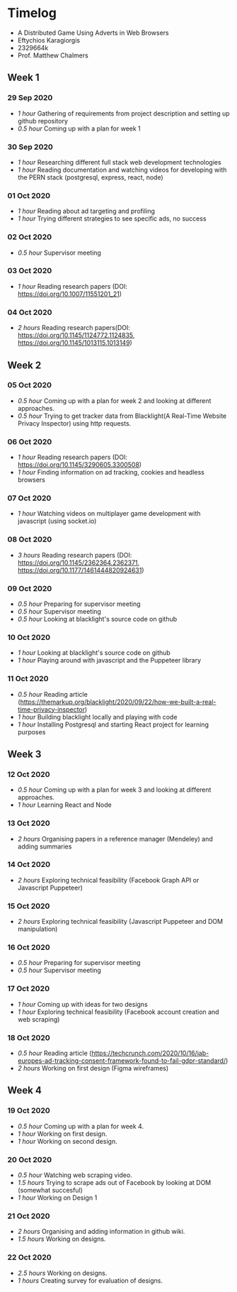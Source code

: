 # Timelog

* A Distributed Game Using Adverts in Web Browsers
* Eftychios Karagiorgis
* 2329664k
* Prof. Matthew Chalmers

## Week 1

### 29 Sep 2020

* *1 hour* Gathering of requirements from project description and setting up github repository
* *0.5 hour* Coming up with a plan for week 1

### 30 Sep 2020

* *1 hour* Researching different full stack web development technologies 
* *1 hour* Reading documentation and watching videos for developing with the PERN stack (postgresql, express, react, node)

### 01 Oct 2020

* *1 hour* Reading about ad targeting and profiling
* *1 hour* Trying different strategies to see specific ads, no success 

### 02 Oct 2020

* *0.5 hour* Supervisor meeting

### 03 Oct 2020

* *1 hour* Reading research papers (DOI: https://doi.org/10.1007/11551201_21)

### 04 Oct 2020

* *2 hours* Reading research papers(DOI: https://doi.org/10.1145/1124772.1124835, https://doi.org/10.1145/1013115.1013149)

## Week 2

### 05 Oct 2020

* *0.5 hour* Coming up with a plan for week 2 and looking at different approaches.
* *0.5 hour* Trying to get tracker data from Blacklight(A Real-Time Website Privacy Inspector) using http requests.

### 06 Oct 2020

* *1 hour* Reading research papers (DOI: https://doi.org/10.1145/3290605.3300508)
* *1 hour* Finding information on ad tracking, cookies and headless browsers

### 07 Oct 2020

* *1 hour* Watching videos on multiplayer game development with javascript (using socket.io)

### 08 Oct 2020

* *3 hours* Reading research papers (DOI: https://doi.org/10.1145/2362364.2362371, https://doi.org/10.1177/1461444820924631)

### 09 Oct 2020

* *0.5 hour* Preparing for supervisor meeting
* *0.5 hour* Supervisor meeting
* *0.5 hour* Looking at blacklight's source code on github

### 10 Oct 2020

* *1 hour* Looking at blacklight's source code on github
* *1 hour* Playing around with javascript and the Puppeteer library

### 11 Oct 2020

* *0.5 hour* Reading article (https://themarkup.org/blacklight/2020/09/22/how-we-built-a-real-time-privacy-inspector)
* *1 hour* Building blacklight locally and playing with code
* *1 hour* Installing Postgresql and starting React project for learning purposes

## Week 3

### 12 Oct 2020

* *0.5 hour* Coming up with a plan for week 3 and looking at different approaches.
* *1 hour* Learning React and Node

### 13 Oct 2020

* *2 hours* Organising papers in a reference manager (Mendeley) and adding summaries

### 14 Oct 2020

* *2 hours* Exploring technical feasibility (Facebook Graph API or Javascript Puppeteer)

### 15 Oct 2020

* *2 hours* Exploring technical feasibility (Javascript Puppeteer and DOM manipulation)

### 16 Oct 2020

* *0.5 hour* Preparing for supervisor meeting
* *0.5 hour* Supervisor meeting

### 17 Oct 2020
* *1 hour* Coming up with ideas for two designs
* *1 hour* Exploring technical feasibility (Facebook account creation and web scraping)

### 18 Oct 2020
* *0.5 hour* Reading article (https://techcrunch.com/2020/10/16/iab-europes-ad-tracking-consent-framework-found-to-fail-gdpr-standard/)
* *2 hours* Working on first design (Figma wireframes) 

## Week 4

### 19 Oct 2020

* *0.5 hour* Coming up with a plan for week 4.
* *1 hour* Working on first design.
* *1 hour* Working on second design.

### 20 Oct 2020

* *0.5 hour* Watching web scraping video. 
* *1.5 hours* Trying to scrape ads out of Facebook by looking at DOM (somewhat succesful)
* *1 hour* Working on Design 1

### 21 Oct 2020

* *2 hours* Organising and adding information in github wiki. 
* *1.5 hours* Working on designs. 

### 22 Oct 2020

* *2.5 hours* Working on designs. 
* *1 hours* Creating survey for evaluation of designs. 



